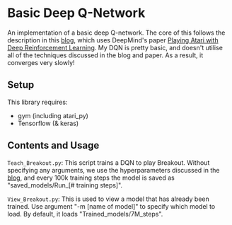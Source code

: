 # Basic Deep Q-Network

An implementation of a basic deep Q-network. The core of this follows the description in this [blog](https://becominghuman.ai/lets-build-an-atari-ai-part-0-intro-to-rl-9b2c5336e0ec), which uses DeepMind's paper 
[Playing Atari with Deep Reinforcement Learning](https://www.cs.toronto.edu/~vmnih/docs/dqn.pdf). My DQN is pretty 
basic, and doesn't utilise all of the techniques discussed in the blog and paper. As a result, it converges very slowly!

## Setup

This library requires:
- gym (including atari_py)
- Tensorflow (& keras)

## Contents and Usage

```Teach_Breakout.py```: This script trains a DQN to play Breakout. Without specifying any arguments, 
we use the hyperparameters discussed in the [blog](https://becominghuman.ai/lets-build-an-atari-ai-part-0-intro-to-rl-9b2c5336e0ec), and every 100k training steps the 
model is saved as "saved_models/Run_[# training steps]".

```View_Breakout.py```: This is used to view a model that has already been trained. Use argument "-m [name of model]"
 to specify which model to load. By default, it loads "Trained_models/7M_steps".
